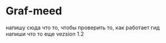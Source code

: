 # Graf-meed
напишу сюда что то, чтобы проверить то, как работает гид  
напиши что то еще 
vezsion 1.2